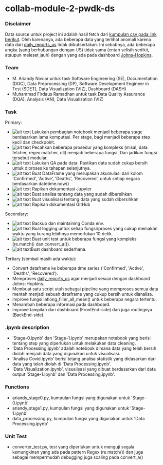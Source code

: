 # collab-module-2-pwdk-ds

### Disclaimer

Data source untuk project ini adalah hasil fetch dari [kumpulan csv pada link berikut](https://github.com/CSSEGISandData/COVID-19/tree/master/csse_covid_19_data/csse_covid_19_daily_reports).
Oleh karenanya, ada beberapa data yang terlihat anomali karena data dari [daily_reports_us](https://github.com/CSSEGISandData/COVID-19/tree/master/csse_covid_19_data/csse_covid_19_daily_reports_us) tidak diikutsertakan. Ini sebabnya, ada beberapa angka (yang berhubungan dengan US) tidak sama (entah selisih sedikit, ataupun meleset jauh) dengan yang ada pada dashboard [Johns-Hopkins](https://coronavirus.jhu.edu/map.html).

### Team
- M. Ariandy Noviar untuk task Software Engineering (SE), Documentation (DOC), Data Preprocessing (DP), Software Development Engineer in Test (SDET), Data Visualization (VIZ), Dashboard (DASH)
- Muhammad Firdaus Ramadhan untuk task Data Quality Assurance (DQA), Analysis (AN), Data Visualization (VIZ)

### Task
Primary:
- ![alt text](https://img.shields.io/badge/DP-Done-green.svg "Done") Lakukan pembagian notebook menjadi beberapa stage berdasarkan lama komputasi. Per stage, bagi menjadi beberapa step kecil dan checkpoint.
- ![alt text](https://img.shields.io/badge/SE-Done-green.svg "Done") Pecahkan beberapa prosedur yang kompleks (misal, data fetcher, regex matcher, dll) menjadi beberapa fungsi. Dan jadikan fungsi tersebut modular.
- ![alt text](https://img.shields.io/badge/DQA-Done-green.svg "Done") Lakukan QA pada data. Pastikan data sudah cukup bersih untuk diproses ke tahapan selanjutnya.
- ![alt text](https://img.shields.io/badge/DP-Done-green.svg "Done") Buat DataFrame yang merupakan akumulasi dari kolom 'Confirmed', 'Active', 'Deaths', 'Recovered', untuk setiap negara berdasarkan datetime.now()
- ![alt text](https://img.shields.io/badge/DOC-Done-green.svg "Done") Rapikan dokumentasi Jupyter
- ![alt text](https://img.shields.io/badge/AN-Done-green.svg "Done") Buat analisa tentang data yang sudah dibersihkan
- ![alt text](https://img.shields.io/badge/VIZ-Done-green.svg "Done") Buat visualisasi tentang data yang sudah dibersihkan
- ![alt text](https://img.shields.io/badge/DOC-Done-green.svg "Done") Rapikan dokumentasi GitHub

Secondary:
- ![alt text](https://img.shields.io/badge/SE-Done-green.svg "Done") Backup dan maintaining Conda env.
- ![alt text](https://img.shields.io/badge/SE-Done-green.svg "Done") Buat logging untuk setiap fungsi/proses yang cukup memakan waktu yang kurang lebihnya memerlukan 10 detik.
- ![alt text](https://img.shields.io/badge/SDET-Done-green.svg "Done") Buat unit test untuk beberapa fungsi yang kompleks (re.match() dan convert_a()).
- ![alt text](https://img.shields.io/badge/DASH-Done-green.svg "Done")Buat dashboard sederhana.

Tertiary (semisal masih ada waktu):
- Convert dataframe ke beberapa time series ('Confirmed', 'Active', 'Deaths', 'Recovered').
- Memproses [daily_reports_us](https://github.com/CSSEGISandData/COVID-19/tree/master/csse_covid_19_data/csse_covid_19_daily_reports_us) agar menjadi sesuai dengan dashboard Johns-Hopkins.
- Membuat satu script utuh sebagai pipeline yang memproses semua data mentah menjadi sebuah dataframe yang cukup bersih untuk dianalisa.
- Improve fungsi latlong_filler_all_mean() untuk beberapa negara tertentu.
- Menambah beberapa informasi pada dashboard.
- Improve tampilan dari dashboard (FrontEnd-side) dan juga routingnya (BackEnd-side).

### .ipynb description
- 'Stage-0.ipynb' dan 'Stage-1.ipynb' merupakan notebook yang berisi tentang step yang diperlukan untuk melakukan data cleaning.
- 'Data Processing.ipynb' adalah notebook dimana data yang telah bersih diolah menjadi data yang digunakan untuk visualisasi. 
- 'Analisa Covid.ipynb' berisi tetang analisa statistik yang didasarkan dari data yang telah diolah di 'Data Processing.ipynb'.
- 'Data Visualization.ipynb', visualisasi yang dibuat berdasarkan dari data output 'Stage-1.ipynb' dan 'Data Processing.ipynb'.

### Functions
- ariandy_stage0.py, kumpulan fungsi yang digunakan untuk 'Stage-0.ipynb'
- ariandy_stage1.py, kumpulan fungsi yang digunakan untuk 'Stage-1.ipynb'
- data_processing.py, kumpulan fungsi yang digunakan untuk 'Data Processing.ipynb'

### Unit Test
- converter_test.py, test yang diperlukan untuk menguji segala kemungkinan yang ada pada pattern Regex (re.match()) dan juga sebagai mempermudah debugging juga scaling pada convert_a()
